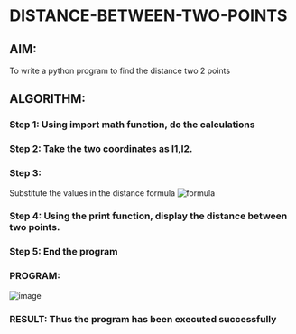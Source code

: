 # DISTANCE-BETWEEN-TWO-POINTS

## AIM:
To write a python program to find the distance two 2 points
## ALGORITHM:
### Step 1: Using import math function, do the calculations
### Step 2:  Take the two coordinates as l1,l2.
### Step 3: 
Substitute the values in the distance formula  ![formula](/formula.JPG)
### Step 4:  Using the print function, display the distance between two points.
### Step 5:  End the program
### PROGRAM:
  
![image](https://github.com/RANJANKUMAR007/DISTANCE-BETWEEN-TWO-POINTS/assets/152128740/6f7c59c4-8eb2-469f-9cb3-7e0cea318530)



### RESULT: Thus the program has been executed successfully
